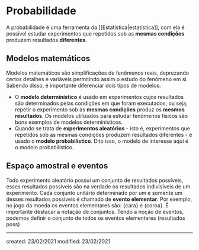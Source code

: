 # Probabilidade
A probabilidade é uma ferramenta da [[Estatística|estatística]], com ela é possível estudar experimentos que repetidos sob as **mesmas condições** produzem resultados **diferentes**.

## Modelos matemáticos
Modelos matemáticos são simplificações de fenômenos reais, deprezando certos detalhes e variáveis permitindo assim o estudo do fenômeno em si. Sabendo disso, é importante diferenciar dois tipos de modelos: 
- O **modelo determinístico** é usado em experimentos cujos resultados são determinados pelas condições em que foram executados, ou seja, repetir o experimento sob as **mesmas condições** produz os **mesmos resultados**. Os modelos utilizados para estudar fenômenos físicos são bons exemplos de modelos determinísticos.
- Quando se trata de **experimentos aleatórios** - isto é, experimentos que repetidos sob as mesmas condições produzem resultados diferentes - é usado o **modelo probabilístico**. Dito isso, o modelo de interesse aqui é o modelo probabilístico.

## Espaço amostral e eventos
Todo experimento aleatório possui um conjunto de resultados possíveis, esses resultados possíveis são na verdade os resultados indivisíveis de um experimento. Cada conjunto unitário determinado por um e somente um desses resultados possíveis é chamado de **evento elementar**. Por exemplo, no jogo da moeda os eventos elementares são: $\{\text{cara}\} \text{ e } \{\text{coroa}\}$. É importante destacar a notação de conjuntos.
Tendo a noção de eventos, podemos definir o conjunto de todos os eventos elementares (resultados poss)

---

created: 23/02/2021
modified: 23/02/2021